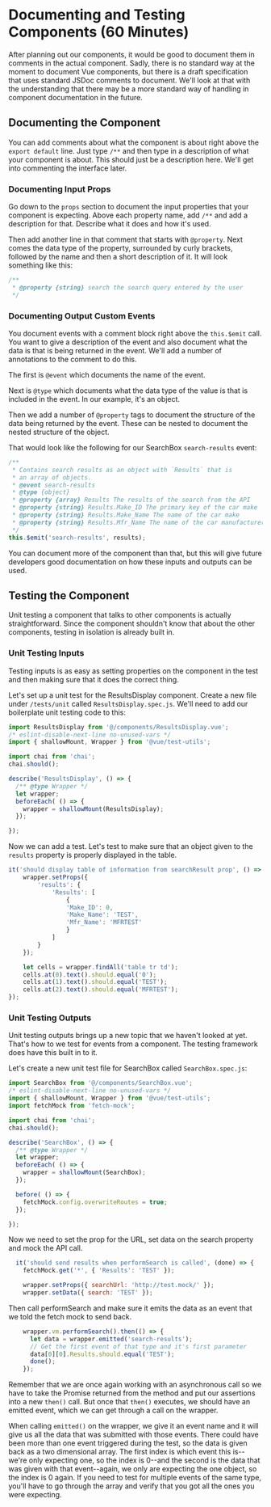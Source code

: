 # Documenting and Testing Components (60 Minutes)

After planning out our components, it would be good to document them in comments in the actual component. Sadly, there is no standard way at the moment to document Vue components, but there is a draft specification that uses standard JSDoc comments to document. We'll look at that with the understanding that there may be a more standard way of handling in component documentation in the future.

## Documenting the Component

You can add comments about what the component is about right above the `export default` line. Just type `/**` and then type in a description of what your component is about. This should just be a description here. We'll get into commenting the interface later.

### Documenting Input Props

Go down to the `props` section to document the input properties that your component is expecting. Above each property name, add `/**` and add a description for that. Describe what it does and how it's used.

Then add another line in that comment that starts with `@property`. Next comes the data type of the property, surrounded by curly brackets, followed by the name and then a short description of it. It will look something like this:

``` JavaScript
/**
 * @property {string} search the search query entered by the user
 */
```

### Documenting Output Custom Events

You document events with a comment block right above the `this.$emit` call. You want to give a description of the event and also document what the data is that is being returned in the event. We'll add a number of annotations to the comment to do this.

The first is `@event` which documents the name of the event.

Next is `@type` which documents what the data type of the value is that is included in the event. In our example, it's an object.

Then we add a number of `@property` tags to document the structure of the data being returned by the event. These can be nested to document the nested structure of the object.

That would look like the following for our SearchBox `search-results` event:

``` JavaScript
/**
 * Contains search results as an object with `Results` that is
 * an array of objects.
 * @event search-results
 * @type {object}
 * @property {array} Results The results of the search from the API
 * @property {string} Results.Make_ID The primary key of the car make
 * @property {string} Results.Make_Name The name of the car make
 * @property {string} Results.Mfr_Name The name of the car manufacturer
 */
this.$emit('search-results', results);
```

You can document more of the component than that, but this will give future developers good documentation on how these inputs and outputs can be used.

## Testing the Component

Unit testing a component that talks to other components is actually straightforward. Since the component shouldn't know that about the other components, testing in isolation is already built in.

### Unit Testing Inputs

Testing inputs is as easy as setting properties on the component in the test and then making sure that it does the correct thing.

Let's set up a unit test for the ResultsDisplay component. Create a new file under `/tests/unit` called `ResultsDisplay.spec.js`. We'll need to add our boilerplate unit testing code to this:

``` JavaScript
import ResultsDisplay from '@/components/ResultsDisplay.vue';
/* eslint-disable-next-line no-unused-vars */
import { shallowMount, Wrapper } from '@vue/test-utils';

import chai from 'chai';
chai.should();

describe('ResultsDisplay', () => {
  /** @type Wrapper */
  let wrapper;
  beforeEach( () => {
    wrapper = shallowMount(ResultsDisplay);
  });

});
```

Now we can add a test. Let's test to make sure that an object given to the `results` property is properly displayed in the table.

``` JavaScript
it('should display table of information from searchResult prop', () => {
    wrapper.setProps({
        'results': {
            'Results': [
                {
                'Make_ID': 0,
                'Make_Name': 'TEST',
                'Mfr_Name': 'MFRTEST'
                }
            ]
        }
    });

    let cells = wrapper.findAll('table tr td');
    cells.at(0).text().should.equal('0');
    cells.at(1).text().should.equal('TEST');
    cells.at(2).text().should.equal('MFRTEST');
});
```

### Unit Testing Outputs

Unit testing outputs brings up a new topic that we haven't looked at yet. That's how to we test for events from a component. The testing framework does have this built in to it.

Let's create a new unit test file for SearchBox called `SearchBox.spec.js`:

``` JavaScript
import SearchBox from '@/components/SearchBox.vue';
/* eslint-disable-next-line no-unused-vars */
import { shallowMount, Wrapper } from '@vue/test-utils';
import fetchMock from 'fetch-mock';

import chai from 'chai';
chai.should();

describe('SearchBox', () => {
  /** @type Wrapper */
  let wrapper;
  beforeEach( () => {
    wrapper = shallowMount(SearchBox);
  });

  before( () => {
    fetchMock.config.overwriteRoutes = true;
  });

});
```

Now we need to set the prop for the URL, set data on the search property and mock the API call.

``` JavaScript
  it('should send results when performSearch is called', (done) => {
    fetchMock.get('*', { 'Results': 'TEST' });

    wrapper.setProps({ searchUrl: 'http://test.mock/' });
    wrapper.setData({ search: 'TEST' });
```

Then call performSearch and make sure it emits the data as an event that we told the fetch mock to send back.

``` JavaScript
    wrapper.vm.performSearch().then(() => {
      let data = wrapper.emitted('search-results');
      // Get the first event of that type and it's first parameter
      data[0][0].Results.should.equal('TEST');
      done();
    });
```

Remember that we are once again working with an asynchronous call so we have to take the Promise returned from the method and put our assertions into a new `then()` call. But once that `then()` executes, we should have an emitted event, which we can get through a call on the wrapper.

When calling `emitted()` on the wrapper, we give it an event name and it will give us all the data that was submitted with those events. There could have been more than one event triggered during the test, so the data is given back as a two dimensional array. The first index is which event this is--we're only expecting one, so the index is 0--and the second is the data that was given with that event--again, we only are expecting the one object, so the index is 0 again. If you need to test for multiple events of the same type, you'll have to go through the array and verify that you got all the ones you were expecting.